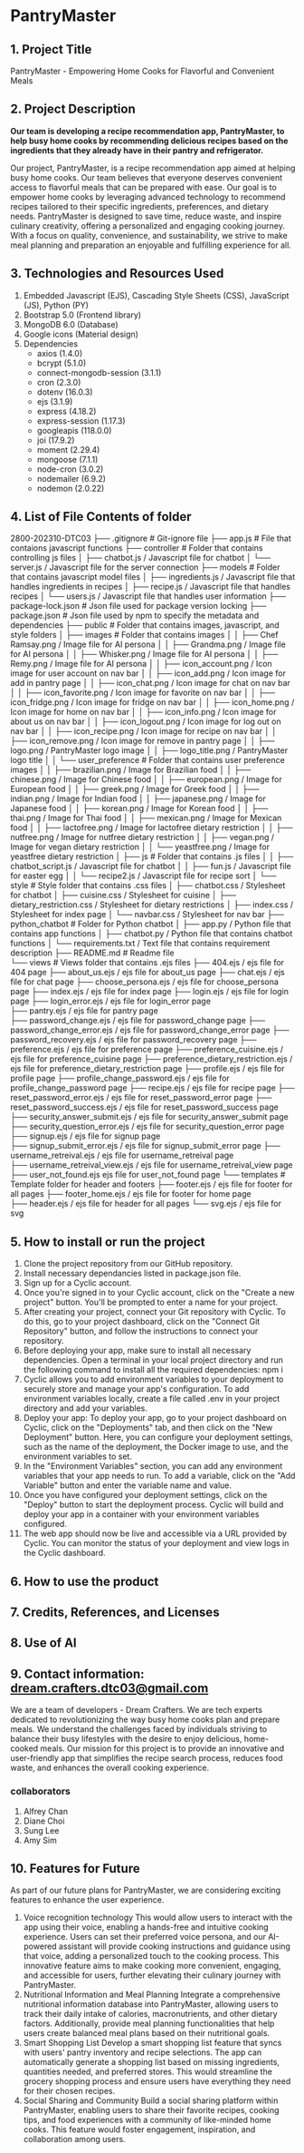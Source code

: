 # PantryMaster
## 1. Project Title
PantryMaster - Empowering Home Cooks for Flavorful and Convenient Meals

## 2. Project Description
**Our team is developing a recipe recommendation app, PantryMaster, to help busy home cooks by recommending delicious recipes based on the ingredients that they already have in their pantry and refrigerator.**

Our project, PantryMaster, is a recipe recommendation app aimed at helping busy home cooks. Our team believes that everyone deserves convenient access to flavorful meals that can be prepared with ease. Our goal is to empower home cooks by leveraging advanced technology to recommend recipes tailored to their specific ingredients, preferences, and dietary needs. PantryMaster is designed to save time, reduce waste, and inspire culinary creativity, offering a personalized and engaging cooking journey. With a focus on quality, convenience, and sustainability, we strive to make meal planning and preparation an enjoyable and fulfilling experience for all.

## 3. Technologies and Resources Used
1. Embedded Javascript (EJS), Cascading Style Sheets (CSS), JavaScript (JS), Python (PY)
2. Bootstrap 5.0 (Frontend library)
3. MongoDB 6.0 (Database)
4. Google icons (Material design)
5. Dependencies
    - axios (1.4.0)
    - bcrypt (5.1.0)
    - connect-mongodb-session (3.1.1)
    - cron (2.3.0)
    - dotenv (16.0.3)
    - ejs (3.1.9)
    - express (4.18.2)
    - express-session (1.17.3)
    - googleapis (118.0.0)
    - joi (17.9.2)
    - moment (2.29.4)
    - mongoose (7.1.1)
    - node-cron (3.0.2)
    - nodemailer (6.9.2)
    - nodemon (2.0.22)

## 4. List of File Contents of folder
2800-202310-DTC03
├── .gitignore                          # Git-ignore file 
├── app.js                              # File that contaions javascript functions
├── controller                          # Folder that contains controlling js files 
│   ├── chatbot.js                              / Javascript file for chatbot
│   └── server.js                               / Javascript file for the server connection
├── models                              # Folder that contains javascript model files
│   ├── ingredients.js                          / Javascript file that handles ingredients in recipes
│   ├── recipe.js                               / Javascript file that handles recipes 
│   └── users.js                                / Javascript file that handles user information
├── package-lock.json                   # Json file used for package version locking
├── package.json                        # Json file used by npm to specify the metadata and dependencies 
├── public                              # Folder that contains images, javascript, and style folders
│   ├── images                              # Folder that contains images 
│   │   ├── Chef Ramsay.png                     / Image file for AI persona
│   │   ├── Grandma.png                         / Image file for AI persona
│   │   ├── Whisker.png                         / Image file for AI persona
│   │   ├── Remy.png                            / Image file for AI persona
│   │   ├── icon_account.png                    / Icon image for user account on nav bar
│   │   ├── icon_add.png                        / Icon image for add in pantry page
│   │   ├── icon_chat.png                       / Icon image for chat on nav bar
│   │   ├── icon_favorite.png                   / Icon image for favorite on nav bar
│   │   ├── icon_fridge.png                     / Icon image for fridge on nav bar
│   │   ├── icon_home.png                       / Icon image for home on nav bar
│   │   ├── icon_info.png                       / Icon image for about us on nav bar
│   │   ├── icon_logout.png                     / Icon image for log out on nav bar
│   │   ├── icon_recipe.png                     / Icon image for recipe on nav bar
│   │   ├── icon_remove.png                     / Icon image for remove in pantry page
│   │   ├── logo.png                            / PantryMaster logo image
│   │   ├── logo_title.png                      / PantryMaster logo title
│   │   └── user_preference                 # Folder that contains user preference images
│   │       ├── brazilian.png                   / Image for Brazilian food 
│   │       ├── chinese.png                     / Image for Chinese food 
│   │       ├── european.png                    / Image for European food 
│   │       ├── greek.png                       / Image for Greek food 
│   │       ├── indian.png                      / Image for Indian food 
│   │       ├── japanese.png                    / Image for Japanese food 
│   │       ├── korean.png                      / Image for Korean food 
│   │       ├── thai.png                        / Image for Thai food 
│   │       ├── mexican.png                     / Image for Mexican food 
│   │       ├── lactofree.png                   / Image for lactofree dietary restriction
│   │       ├── nutfree.png                     / Image for nutfree dietary restriction
│   │       ├── vegan.png                       / Image for vegan dietary restriction
│   │       └── yeastfree.png                   / Image for yeastfree dietary restriction
│   ├── js                                  # Folder that contains .js files
│   │   ├── chatbot_script.js                   / Javascript file for chatbot
│   │   ├── fun.js                              / Javascript file for easter egg
│   │   └── recipe2.js                          / Javascript file for recipe sort
│   └── style                               # Style folder that contains .css files
│       ├── chatbot.css                         / Stylesheet for chatbot
│       ├── cuisine.css                         / Stylesheet for cuisine
│       ├── dietary_restriction.css             / Stylesheet for dietary restrictions 
│       ├── index.css                           / Stylesheet for index page
│       └── navbar.css                          / Stylesheet for nav bar
├── python_chatbot                      # Folder for Python chatbot
│   ├── app.py                                  / Python file that contains app functions
│   ├── chatbot.py                              / Python file that contains chatbot functions
│   └── requirements.txt                        / Text file that contains requirement description
├── README.md                           # Readme file        
└── views                               # Views folder that contains .ejs files
    ├── 404.ejs                                 / ejs file for 404 page
    ├── about_us.ejs                            / ejs file for about_us page
    ├── chat.ejs                                / ejs file for chat page
    ├── choose_persona.ejs                      / ejs file for choose_persona page
    ├── index.ejs                               / ejs file for index page
    ├── login.ejs                               / ejs file for login page
    ├── login_error.ejs                         / ejs file for login_error page    
    ├── pantry.ejs                              / ejs file for pantry page   
    ├── password_change.ejs                     / ejs file for password_change page
    ├── password_change_error.ejs               / ejs file for password_change_error page
    ├── password_recovery.ejs                   / ejs file for password_recovery page
    ├── preference.ejs                          / ejs file for preference page
    ├── preference_cuisine.ejs                  / ejs file for preference_cuisine page
    ├── preference_dietary_restriction.ejs      / ejs file for preference_dietary_restriction page
    ├── profile.ejs                             / ejs file for profile page
    ├── profile_change_password.ejs             / ejs file for profile_change_password page
    ├── recipe.ejs                              / ejs file for recipe page
    ├── reset_password_error.ejs                / ejs file for reset_password_error page
    ├── reset_password_success.ejs              / ejs file for reset_password_success page
    ├── security_answer_submit.ejs              / ejs file for security_answer_submit page
    ├── security_question_error.ejs             / ejs file for security_question_error page
    ├── signup.ejs                              / ejs file for signup page    
    ├── signup_submit_error.ejs                 / ejs file for signup_submit_error page
    ├── username_retreival.ejs                  / ejs file for username_retreival page    
    ├── username_retreival_view.ejs             / ejs file for username_retreival_view page
    ├── user_not_found.ejs                       ejs file for user_not_found page
    └── templates                           # Template folder for header and footers 
        ├── footer.ejs                          / ejs file for footer for all pages
        ├── footer_home.ejs                     / ejs file for footer for home page    
        ├── header.ejs                          / ejs file for header for all pages
        └── svg.ejs                             / ejs file for svg 

## 5. How to install or run the project
1. Clone the project repository from our GitHub repository.
2. Install necessary dependancies listed in package.json file. 
3. Sign up for a Cyclic account.
4. Once you're signed in to your Cyclic account, click on the "Create a new project" button. You'll be prompted to enter a name for your project.
5. After creating your project, connect your Git repository with Cyclic. To do this, go to your project dashboard, click on the "Connect Git Repository" button, and follow the instructions to connect your repository.
6. Before deploying your app, make sure to install all necessary dependencies. Open a terminal in your local project directory and run the following command to install all the required dependencies: npm i
7. Cyclic allows you to add environment variables to your deployment to securely store and manage your app's configuration. To add environment variables locally, create a file called .env in your project directory and add your variables.
8. Deploy your app: To deploy your app, go to your project dashboard on Cyclic, click on the "Deployments" tab, and then click on the "New Deployment" button. Here, you can configure your deployment settings, such as the name of the deployment, the Docker image to use, and the environment variables to set.
9. In the "Environment Variables" section, you can add any environment variables that your app needs to run. To add a variable, click on the "Add Variable" button and enter the variable name and value.
10. Once you have configured your deployment settings, click on the "Deploy" button to start the deployment process. Cyclic will build and deploy your app in a container with your environment variables configured.
11. The web app should now be live and accessible via a URL provided by Cyclic. You can monitor the status of your deployment and view logs in the Cyclic dashboard.

## 6. How to use the product

## 7. Credits, References, and Licenses

## 8. Use of AI 

## 9. Contact information: dream.crafters.dtc03@gmail.com
We are a team of developers - Dream Crafters. We are tech experts dedicated to revolutionizing the way busy home cooks plan and prepare meals. We understand the challenges faced by individuals striving to balance their busy lifestyles with the desire to enjoy delicious, home-cooked meals. Our mission for this project is to provide an innovative and user-friendly app that simplifies the recipe search process, reduces food waste, and enhances the overall cooking experience. 
### collaborators
1. Alfrey Chan 
2. Diane Choi
3. Sung Lee 
4. Amy Sim

## 10. Features for Future
As part of our future plans for PantryMaster, we are considering exciting features to enhance the user experience.
1. Voice recognition technology 
    This would allow users to interact with the app using their voice, enabling a hands-free and intuitive cooking experience. Users can set their preferred voice persona, and our AI-powered assistant will provide cooking instructions and guidance using that voice, adding a personalized touch to the cooking process. This innovative feature aims to make cooking more convenient, engaging, and accessible for users, further elevating their culinary journey with PantryMaster.
2. Nutritional Information and Meal Planning 
    Integrate a comprehensive nutritional information database into PantryMaster, allowing users to track their daily intake of calories, macronutrients, and other dietary factors. Additionally, provide meal planning functionalities that help users create balanced meal plans based on their nutritional goals.
3. Smart Shopping List 
    Develop a smart shopping list feature that syncs with users' pantry inventory and recipe selections. The app can automatically generate a shopping list based on missing ingredients, quantities needed, and preferred stores. This would streamline the grocery shopping process and ensure users have everything they need for their chosen recipes.
4. Social Sharing and Community 
    Build a social sharing platform within PantryMaster, enabling users to share their favorite recipes, cooking tips, and food experiences with a community of like-minded home cooks. This feature would foster engagement, inspiration, and collaboration among users.